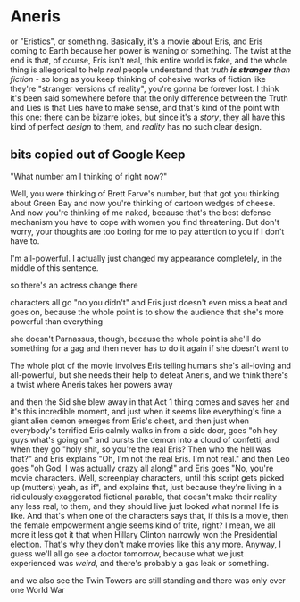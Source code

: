 # Aneris

or "Eristics", or something. Basically, it's a movie about Eris, and Eris coming to Earth because her power is waning or something. The twist at the end is that, of course, Eris isn't real, this entire world is fake, and the whole thing is allegorical to help *real* people understand that *truth __is stranger__ than fiction* - so long as you keep thinking of cohesive works of fiction like they're "stranger versions of reality", you're gonna be forever lost. I think it's been said somewhere before that the only difference between the Truth and Lies is that Lies have to make sense, and that's kind of the point with this one: there can be bizarre jokes, but since it's a *story*, they all have this kind of perfect *design* to them, and *reality* has no such clear design.

## bits copied out of Google Keep

"What number am I thinking of right now?"

Well, you were thinking of Brett Farve's number, but that got you thinking about Green Bay and now you're thinking of cartoon wedges of cheese. And now you're thinking of me naked, because that's the best defense mechanism you have to cope with women you find threatening. But don't worry, your thoughts are too boring for me to pay attention to you if I don't have to.

I'm all-powerful. I actually just changed my appearance completely, in the middle of this sentence.

so there's an actress change there

characters all go "no you didn't" and Eris just doesn't even miss a beat and goes on, because the whole point is to show the audience that she's more powerful than everything

she doesn't Parnassus, though, because the whole point is she'll do something for a gag and then never has to do it again if she doesn't want to

The whole plot of the movie involves Eris telling humans she's all-loving and all-powerful, but she needs their help to defeat Aneris, and we think there's a twist where Aneris takes her powers away

and then the Sid she blew away in that Act 1 thing comes and saves her and it's this incredible moment, and just when it seems like everything's fine a giant alien demon emerges from Eris's chest, and then just when everybody's terrified Eris calmly walks in from a side door, goes "oh hey guys what's going on" and bursts the demon into a cloud of confetti, and when they go "holy shit, so you're the real Eris? Then who the hell was that?" and Eris explains "Oh, I'm not the real Eris. I'm not real." and then Leo goes "oh God, I was actually crazy all along!" and Eris goes "No, you're movie characters. Well, screenplay characters, until this script gets picked up (mutters) yeah, as if", and explains that, just because they're living in a ridiculously exaggerated fictional parable, that doesn't make their reality any less real, to them, and they should live just looked what normal life is like. And that's when one of the characters says that, if this is a movie, then the female empowerment angle seems kind of trite, right? I mean, we all more it less got it that when Hillary Clinton narrowly won the Presidential election. That's why they don't make movies like this any more. Anyway, I guess we'll all go see a doctor tomorrow, because what we just experienced was *weird*, and there's probably a gas leak or something.

and we also see the Twin Towers are still standing and there was only ever one World War